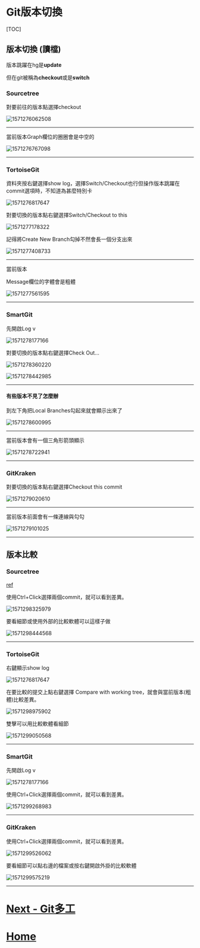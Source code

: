 # **Git版本切換**

[TOC]

## **版本切換 (讀檔)**

版本跳躍在hg是**update**

但在git被稱為**checkout**或是**switch**

### **Sourcetree**

對要前往的版本點選擇checkout

![1571276062508](pic/Git/1571276062508.png)

---

當前版本Graph欄位的圈圈會是中空的

![1571276767098](pic/Git/1571276767098.png)

---

### **TortoiseGit**

資料夾按右鍵選擇show log，選擇Switch/Checkout也行但操作版本跳躍在commit選項時，不知道為甚麼特別卡

![1571276817647](pic/Git/1571276817647.png)

對要切換的版本點右鍵選擇Switch/Checkout to this

![1571277178322](pic/Git/1571277178322.png)

記得將Create New Branch勾掉不然會長一個分支出來

![1571277408733](pic/Git/1571277408733.png)

---

當前版本

Message欄位的字體會是粗體

![1571277561595](pic/Git/1571277561595.png)

---

### **SmartGit**

先開啟Log v

![1571278177166](pic/Git/1571278177166.png)

對要切換的版本點右鍵選擇Check Out...

![1571278360220](pic/Git/1571278360220.png)

![1571278442985](pic/Git/1571278442985.png)

---

#### 有些版本不見了怎麼辦

到左下角把Local Branches勾起來就會顯示出來了

![1571278600995](pic/Git/1571278600995.png)

---

當前版本會有一個三角形箭頭顯示

![1571278722941](pic/Git/1571278722941.png)

---

### **GitKraken**

對要切換的版本點右鍵選擇Checkout this commit

![1571279020610](pic/Git/1571279020610.png)

---

當前版本前面會有一條連線與勾勾

![1571279101025](pic/Git/1571279101025.png)

---
## **版本比較**
### **Sourcetree**

[ref](https://community.atlassian.com/t5/Bitbucket-questions/SourceTree-diff-between-two-commits/qaq-p/70248)

使用Ctrl+Click選擇兩個commit，就可以看到差異。

![1571298325979](pic/Git/1571298325979.png)

要看細節或使用外部的比較軟體可以這樣子做

![1571298444568](pic/Git/1571298444568.png)

---

### **TortoiseGit**

右鍵顯示show log

![1571276817647](pic/Git/1571276817647.png)

在要比較的提交上點右鍵選擇 Compare with working tree，就會與當前版本(粗體)比較差異。

![1571298975902](pic/Git/1571298975902.png)

雙擊可以用比較軟體看細節

![1571299050568](pic/Git/1571299050568.png)

---

### **SmartGit**

先開啟Log v

![1571278177166](pic/Git/1571278177166.png)

使用Ctrl+Click選擇兩個commit，就可以看到差異。

![1571299268983](pic/Git/1571299268983.png)

---

### **GitKraken**

使用Ctrl+Click選擇兩個commit，就可以看到差異。

![1571299526062](pic/Git/1571299526062.png)

要看細節可以點右邊的檔案或按右鍵開啟外掛的比較軟體

![1571299575219](pic/Git/1571299575219.png)

---

# [Next - Git多工](./Git_03_merge.md)

# [Home](./Home.md)


